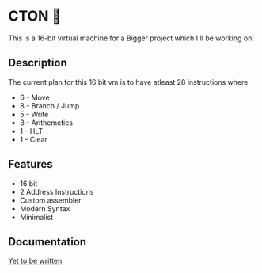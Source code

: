 
# CTON 🍜

This is a 16-bit virtual machine for a Bigger project which I'll be working on!

## Description

The current plan for this 16 bit vm is to have atleast 28 instructions where
* 6 - Move
* 8 - Branch / Jump
* 5 - Write
* 8 - Arithemetics
* 1 - HLT
* 1 - Clear
## Features

- 16 bit
- 2 Address Instructions
- Custom assembler
- Modern Syntax
- Minimalist


## Documentation

[Yet to be written](https://github.com/ohayouarmaan/cton#documentation)
